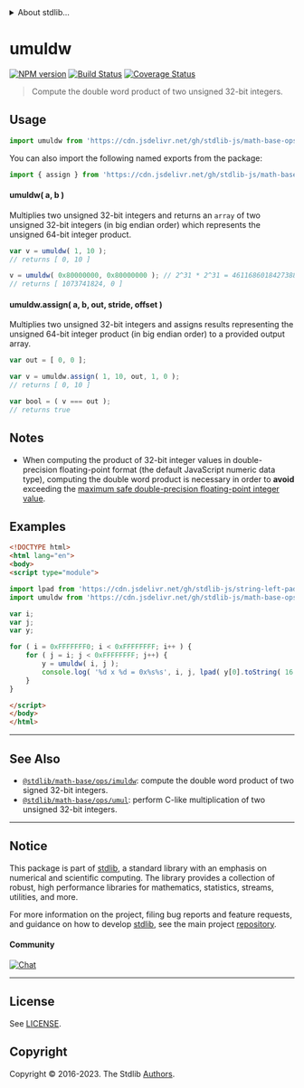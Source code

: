 <!--

@license Apache-2.0

Copyright (c) 2018 The Stdlib Authors.

Licensed under the Apache License, Version 2.0 (the "License");
you may not use this file except in compliance with the License.
You may obtain a copy of the License at

   http://www.apache.org/licenses/LICENSE-2.0

Unless required by applicable law or agreed to in writing, software
distributed under the License is distributed on an "AS IS" BASIS,
WITHOUT WARRANTIES OR CONDITIONS OF ANY KIND, either express or implied.
See the License for the specific language governing permissions and
limitations under the License.

-->


<details>
  <summary>
    About stdlib...
  </summary>
  <p>We believe in a future in which the web is a preferred environment for numerical computation. To help realize this future, we've built stdlib. stdlib is a standard library, with an emphasis on numerical and scientific computation, written in JavaScript (and C) for execution in browsers and in Node.js.</p>
  <p>The library is fully decomposable, being architected in such a way that you can swap out and mix and match APIs and functionality to cater to your exact preferences and use cases.</p>
  <p>When you use stdlib, you can be absolutely certain that you are using the most thorough, rigorous, well-written, studied, documented, tested, measured, and high-quality code out there.</p>
  <p>To join us in bringing numerical computing to the web, get started by checking us out on <a href="https://github.com/stdlib-js/stdlib">GitHub</a>, and please consider <a href="https://opencollective.com/stdlib">financially supporting stdlib</a>. We greatly appreciate your continued support!</p>
</details>

# umuldw

[![NPM version][npm-image]][npm-url] [![Build Status][test-image]][test-url] [![Coverage Status][coverage-image]][coverage-url] <!-- [![dependencies][dependencies-image]][dependencies-url] -->

> Compute the double word product of two unsigned 32-bit integers.

<section class="intro">

</section>

<!-- /.intro -->



<section class="usage">

## Usage

```javascript
import umuldw from 'https://cdn.jsdelivr.net/gh/stdlib-js/math-base-ops-umuldw@v0.1.1-esm/index.mjs';
```

You can also import the following named exports from the package:

```javascript
import { assign } from 'https://cdn.jsdelivr.net/gh/stdlib-js/math-base-ops-umuldw@v0.1.1-esm/index.mjs';
```

#### umuldw( a, b )

Multiplies two unsigned 32-bit integers and returns an `array` of two unsigned 32-bit integers (in big endian order) which represents the unsigned 64-bit integer product.

```javascript
var v = umuldw( 1, 10 );
// returns [ 0, 10 ]

v = umuldw( 0x80000000, 0x80000000 ); // 2^31 * 2^31 = 4611686018427388000 => 32-bit integer overflow
// returns [ 1073741824, 0 ]
```

#### umuldw.assign( a, b, out, stride, offset )

Multiplies two unsigned 32-bit integers and assigns results representing the unsigned 64-bit integer product (in big endian order) to a provided output array.

```javascript
var out = [ 0, 0 ];

var v = umuldw.assign( 1, 10, out, 1, 0 );
// returns [ 0, 10 ]

var bool = ( v === out );
// returns true
```

</section>

<!-- /.usage -->

<section class="notes">

## Notes

-   When computing the product of 32-bit integer values in double-precision floating-point format (the default JavaScript numeric data type), computing the double word product is necessary in order to **avoid** exceeding the [maximum safe double-precision floating-point integer value][@stdlib/constants/float64/max-safe-integer].

</section>

<!-- /.notes -->

<section class="examples">

## Examples

<!-- eslint no-undef: "error" -->

```html
<!DOCTYPE html>
<html lang="en">
<body>
<script type="module">

import lpad from 'https://cdn.jsdelivr.net/gh/stdlib-js/string-left-pad@esm/index.mjs';
import umuldw from 'https://cdn.jsdelivr.net/gh/stdlib-js/math-base-ops-umuldw@v0.1.1-esm/index.mjs';

var i;
var j;
var y;

for ( i = 0xFFFFFFF0; i < 0xFFFFFFFF; i++ ) {
    for ( j = i; j < 0xFFFFFFFF; j++) {
        y = umuldw( i, j );
        console.log( '%d x %d = 0x%s%s', i, j, lpad( y[0].toString( 16 ), 8, '0' ), lpad( y[1].toString( 16 ), 8, '0' ) );
    }
}

</script>
</body>
</html>
```

</section>

<!-- /.examples -->

<!-- Section for related `stdlib` packages. Do not manually edit this section, as it is automatically populated. -->

<section class="related">

* * *

## See Also

-   <span class="package-name">[`@stdlib/math-base/ops/imuldw`][@stdlib/math/base/ops/imuldw]</span><span class="delimiter">: </span><span class="description">compute the double word product of two signed 32-bit integers.</span>
-   <span class="package-name">[`@stdlib/math-base/ops/umul`][@stdlib/math/base/ops/umul]</span><span class="delimiter">: </span><span class="description">perform C-like multiplication of two unsigned 32-bit integers.</span>

</section>

<!-- /.related -->

<!-- Section for all links. Make sure to keep an empty line after the `section` element and another before the `/section` close. -->


<section class="main-repo" >

* * *

## Notice

This package is part of [stdlib][stdlib], a standard library with an emphasis on numerical and scientific computing. The library provides a collection of robust, high performance libraries for mathematics, statistics, streams, utilities, and more.

For more information on the project, filing bug reports and feature requests, and guidance on how to develop [stdlib][stdlib], see the main project [repository][stdlib].

#### Community

[![Chat][chat-image]][chat-url]

---

## License

See [LICENSE][stdlib-license].


## Copyright

Copyright &copy; 2016-2023. The Stdlib [Authors][stdlib-authors].

</section>

<!-- /.stdlib -->

<!-- Section for all links. Make sure to keep an empty line after the `section` element and another before the `/section` close. -->

<section class="links">

[npm-image]: http://img.shields.io/npm/v/@stdlib/math-base-ops-umuldw.svg
[npm-url]: https://npmjs.org/package/@stdlib/math-base-ops-umuldw

[test-image]: https://github.com/stdlib-js/math-base-ops-umuldw/actions/workflows/test.yml/badge.svg?branch=v0.1.1
[test-url]: https://github.com/stdlib-js/math-base-ops-umuldw/actions/workflows/test.yml?query=branch:v0.1.1

[coverage-image]: https://img.shields.io/codecov/c/github/stdlib-js/math-base-ops-umuldw/main.svg
[coverage-url]: https://codecov.io/github/stdlib-js/math-base-ops-umuldw?branch=main

<!--

[dependencies-image]: https://img.shields.io/david/stdlib-js/math-base-ops-umuldw.svg
[dependencies-url]: https://david-dm.org/stdlib-js/math-base-ops-umuldw/main

-->

[chat-image]: https://img.shields.io/gitter/room/stdlib-js/stdlib.svg
[chat-url]: https://app.gitter.im/#/room/#stdlib-js_stdlib:gitter.im

[stdlib]: https://github.com/stdlib-js/stdlib

[stdlib-authors]: https://github.com/stdlib-js/stdlib/graphs/contributors

[umd]: https://github.com/umdjs/umd
[es-module]: https://developer.mozilla.org/en-US/docs/Web/JavaScript/Guide/Modules

[deno-url]: https://github.com/stdlib-js/math-base-ops-umuldw/tree/deno
[umd-url]: https://github.com/stdlib-js/math-base-ops-umuldw/tree/umd
[esm-url]: https://github.com/stdlib-js/math-base-ops-umuldw/tree/esm
[branches-url]: https://github.com/stdlib-js/math-base-ops-umuldw/blob/main/branches.md

[stdlib-license]: https://raw.githubusercontent.com/stdlib-js/math-base-ops-umuldw/main/LICENSE

[@stdlib/constants/float64/max-safe-integer]: https://github.com/stdlib-js/constants-float64-max-safe-integer/tree/esm

<!-- <related-links> -->

[@stdlib/math/base/ops/imuldw]: https://github.com/stdlib-js/math-base-ops-imuldw/tree/esm

[@stdlib/math/base/ops/umul]: https://github.com/stdlib-js/math-base-ops-umul/tree/esm

<!-- </related-links> -->

</section>

<!-- /.links -->
